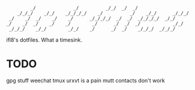 ```text
         _/              _/          _/_/  _/  _/                      
    _/_/_/    _/_/    _/_/_/_/    _/          _/    _/_/      _/_/_/   
 _/    _/  _/    _/    _/      _/_/_/_/  _/  _/  _/_/_/_/  _/_/        
_/    _/  _/    _/    _/        _/      _/  _/  _/            _/_/     
 _/_/_/    _/_/        _/_/    _/      _/  _/    _/_/_/  _/_/_/        
```

ifl8's dotfiles. What a timesink.

# TODO
gpg stuff
weechat
tmux
urxvt is a pain
mutt contacts don't work
